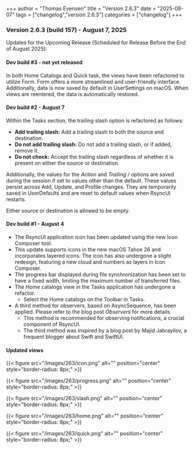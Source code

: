 +++
author = "Thomas Evensen"
title = "Version 2.6.3"
date = "2025-08-07"
tags = ["changelog","version 2.6.3"]
categories = ["changelog"]
+++

### Version 2.6.3 (build 157) - August 7, 2025

Updates for the Upcoming Release (Scheduled for Release Before the End of August 2025):

#### Dev build #3 - not yet released

In both Home Catalogs and Quick task, the views have been refactored to utilize Form. Form offers a more streamlined and user-friendly interface. Additionally, data is now saved by default in UserSettings on macOS. When views are reentered, the data is automatically restored.

#### Dev build #2 - August 7

Within the Tasks section, the trailing slash option is refactored as follows:

* **Add trailing slash:** Add a trailing slash to both the source and destination.
* **Do not add trailing slash:** Do not add a trailing slash, or if added, remove it.
* **Do not check:** Accept the trailing slash regardless of whether it is present on either the source or destination.

Additionally, the values for the *Action* and *Trailing /* options are saved during the session if set to values other than the default. These values persist across Add, Update, and Profile changes. They are temporarily saved in UserDefaults and are reset to default values when RsyncUI restarts.

Either source or destination is allowed to be empty.


#### Dev build #1 - August 4

- The RsyncUI application icon has been updated using the new Icon Composer tool.
- This update supports icons in the new macOS Tahoe 26 and incorporates layered icons. The icon has also undergone a slight redesign, featuring a new cloud and numbers as layers in Icon Composer.
- The progress bar displayed during file synchronization has been set to have a fixed width, limiting the maximum number of transferred files.
- The Home catalogs view in the Tasks application has undergone a refactor.
	- Select the Home catalogs on the Toolbar in Tasks.
- A third method for observers, based on AsyncSequence, has been applied. Please refer to the blog post *Observers* for more details.
	- This method is recommended for observing notifications, a crucial component of RsyncUI.
	- The third method was inspired by a blog post by Majid Jabrayilov, a frequent blogger about Swift and SwiftUI.


#### Updated views

{{< figure src="/images/263/icon.png" alt="" position="center" style="border-radius: 8px;" >}}

{{< figure src="/images/263/progress.png" alt="" position="center" style="border-radius: 8px;" >}}

{{< figure src="/images/263/slash.png" alt="" position="center" style="border-radius: 8px;" >}}

{{< figure src="/images/263/home.png" alt="" position="center" style="border-radius: 8px;" >}}

{{< figure src="/images/263/quick.png" alt="" position="center" style="border-radius: 8px;" >}}
